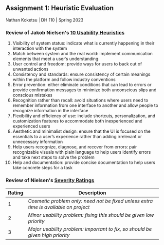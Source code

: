 # 
## Assignment 1: Heuristic Evaluation

Nathan Koketsu | DH 110 | Spring 2023

### Review of Jakob Nielsen's [10 Usability Heuristics](https://www.nngroup.com/articles/ten-usability-heuristics/)

1. Visibility of system status: indicate what is currently happening in their interaction with the system
2. Match between system and the real world: implement communication elements that meet a user’s understanding
3. User control and freedom: provide ways for users to back out of unwanted actions
4. Consistency and standards: ensure consistency of certain meanings within the platform and follow industry conventions
5. Error prevention: either eliminate conditions that can lead to errors or provide confirmation messages to minimize both unconscious slips and conscious mistakes
6. Recognition rather than recall: avoid situations where users need to remember information from one interface to another and allow people to recognize information in the interface
7. Flexibility and efficiency of use: include shortcuts, personalization, and customization features to accommodate both inexperienced and experienced users
8. Aesthetic and minimalist design: ensure that the UI is focused on the essentials to a user’s experience rather than adding irrelevant or unnecessary information
9. Help users recognize, diagnose, and recover from errors: pair recognizable visuals with plain language to help users identify errors and take next steps to solve the problem
10. Help and documentation: provide concise documentation to help users take concrete steps for a task

### Review of Nielsen's [Severity Ratings](https://www.nngroup.com/articles/how-to-rate-the-severity-of-usability-problems/)
| Rating | Description |
|---|---|
| 1 | *Cosmetic problem only: need not be fixed unless extra time is available on project* |
| 2 | *Minor usability problem: fixing this should be given low priority* |
| 3 | *Major usability problem: important to fix, so should be given high priority* |

